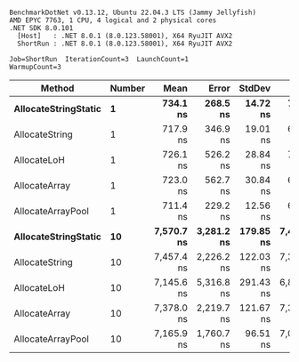 ```

BenchmarkDotNet v0.13.12, Ubuntu 22.04.3 LTS (Jammy Jellyfish)
AMD EPYC 7763, 1 CPU, 4 logical and 2 physical cores
.NET SDK 8.0.101
  [Host]   : .NET 8.0.1 (8.0.123.58001), X64 RyuJIT AVX2
  ShortRun : .NET 8.0.1 (8.0.123.58001), X64 RyuJIT AVX2

Job=ShortRun  IterationCount=3  LaunchCount=1  
WarmupCount=3  

```
| Method               | Number | Mean       | Error      | StdDev    | Min        | Max        | Gen0   | Gen1   | Allocated |
|--------------------- |------- |-----------:|-----------:|----------:|-----------:|-----------:|-------:|-------:|----------:|
| **AllocateStringStatic** | **1**      |   **734.1 ns** |   **268.5 ns** |  **14.72 ns** |   **717.4 ns** |   **745.2 ns** | **0.0124** | **0.0114** |   **1.02 KB** |
| AllocateString       | 1      |   717.9 ns |   346.9 ns |  19.01 ns |   699.4 ns |   737.3 ns | 0.0124 | 0.0114 |   1.02 KB |
| AllocateLoH          | 1      |   726.1 ns |   526.2 ns |  28.84 ns |   707.3 ns |   759.3 ns | 0.0124 | 0.0114 |   1.02 KB |
| AllocateArray        | 1      |   723.0 ns |   562.7 ns |  30.84 ns |   690.3 ns |   751.5 ns | 0.0124 | 0.0114 |   1.02 KB |
| AllocateArrayPool    | 1      |   711.4 ns |   229.2 ns |  12.56 ns |   697.8 ns |   722.5 ns | 0.0124 | 0.0114 |   1.02 KB |
| **AllocateStringStatic** | **10**     | **7,570.7 ns** | **3,281.2 ns** | **179.85 ns** | **7,422.9 ns** | **7,771.0 ns** | **0.1221** | **0.1144** |  **10.23 KB** |
| AllocateString       | 10     | 7,457.4 ns | 2,226.2 ns | 122.03 ns | 7,316.5 ns | 7,529.0 ns | 0.1221 | 0.1144 |  10.23 KB |
| AllocateLoH          | 10     | 7,145.6 ns | 5,316.8 ns | 291.43 ns | 6,831.1 ns | 7,406.5 ns | 0.1221 | 0.1144 |  10.23 KB |
| AllocateArray        | 10     | 7,378.0 ns | 2,219.7 ns | 121.67 ns | 7,303.1 ns | 7,518.3 ns | 0.1221 | 0.1144 |  10.23 KB |
| AllocateArrayPool    | 10     | 7,165.9 ns | 1,760.7 ns |  96.51 ns | 7,074.3 ns | 7,266.7 ns | 0.1221 | 0.1144 |  10.23 KB |
